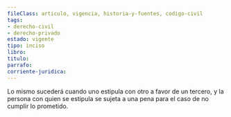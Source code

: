```yaml
---
fileClass: articulo, vigencia, historia-y-fuentes, codigo-civil
tags:
- derecho-civil
- derecho-privado
estado: vigente
tipo: inciso
libro:
titulo:
parrafo:
corriente-juridica:
---
```

Lo mismo sucederá cuando uno estipula con otro a favor de un tercero, y la persona con quien se estipula se sujeta a una pena para el caso de no cumplir lo prometido.